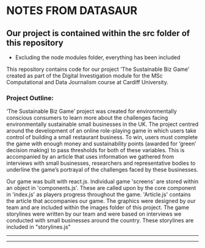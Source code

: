 
# NOTES FROM DATASAUR


## Our project is contained within the src folder of this repository

* Excluding the node modules folder, everything has been included 


This repository contains code for our project 'The Sustainable Biz Game' created as part of the Digital Investigation module for the MSc Computational and Data Journalism course at Cardiff University.

### Project Outline: 

‘The Sustainable Biz Game’ project was created for environmentally conscious consumers to learn more about the challenges facing environmentally sustainable small businesses in the UK. The project centred around the development of an online role-playing game in which users take control of building a small restaurant business. To win, users must complete the game with enough money and sustainability points (awarded for ‘green’ decision making) to pass thresholds for both of these variables. This is accompanied by an article that uses information we gathered from interviews with small businesses, researchers and representative bodies to underline the game’s portrayal of the challenges faced by these businesses.


Our game was built with react.js. Individual game 'screens' are stored within an object in 'components.js'. These are called upon by the core component in 'index.js' as players progress throughout the game. 'Article.js' contains the article that accompanies our game. The graphics were designed by our team and are included within the images folder of this project. The game storylines were written by our team and were based on interviews we conducted with small businesses around the country. These storylines are included in "storylines.js"


---------------
---------------

